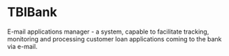 # TBIBank
E-mail applications manager - a system, capable to facilitate tracking, monitoring and processing customer loan applications coming to the bank via e-mail.
